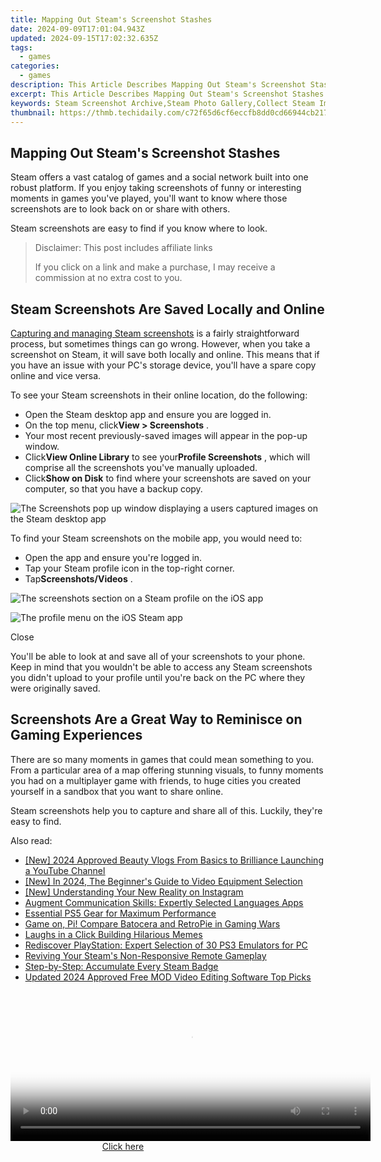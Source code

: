 ```yaml
---
title: Mapping Out Steam's Screenshot Stashes
date: 2024-09-09T17:01:04.943Z
updated: 2024-09-15T17:02:32.635Z
tags:
  - games
categories:
  - games
description: This Article Describes Mapping Out Steam's Screenshot Stashes
excerpt: This Article Describes Mapping Out Steam's Screenshot Stashes
keywords: Steam Screenshot Archive,Steam Photo Gallery,Collect Steam Images,Steam Image Search Guide,Finding Steam Game Pictures,Steam Screenshot Downloads,Screenshot Stash Locations
thumbnail: https://thmb.techidaily.com/c72f65d6cf6eccfb8dd0cd66944cb2172744b7375f3b2c967f4222ce690bc4fc.jpg
---
```


## Mapping Out Steam's Screenshot Stashes

 Steam offers a vast catalog of games and a social network built into one robust platform. If you enjoy taking screenshots of funny or interesting moments in games you've played, you'll want to know where those screenshots are to look back on or share with others.

Steam screenshots are easy to find if you know where to look.

>  Disclaimer: This post includes affiliate links
>
>  If you click on a link and make a purchase, I may receive a commission at no extra cost to you.
>

## Steam Screenshots Are Saved Locally and Online

[Capturing and managing Steam screenshots](https://www.makeuseof.com/how-to-capture-and-manage-steam-screenshots/) is a fairly straightforward process, but sometimes things can go wrong. However, when you take a screenshot on Steam, it will save both locally and online. This means that if you have an issue with your PC's storage device, you'll have a spare copy online and vice versa.

 To see your Steam screenshots in their online location, do the following:

* Open the Steam desktop app and ensure you are logged in.
* On the top menu, click**View > Screenshots** .
* Your most recent previously-saved images will appear in the pop-up window.
* Click**View Online Library** to see your**Profile Screenshots** , which will comprise all the screenshots you've manually uploaded.
* Click**Show on Disk** to find where your screenshots are saved on your computer, so that you have a backup copy.

![The Screenshots pop up window displaying a users captured images on the Steam desktop app](https://static1.makeuseofimages.com/wordpress/wp-content/uploads/2023/07/steam-uploaded-screenshots.jpg)

To find your Steam screenshots on the mobile app, you would need to:

* Open the app and ensure you're logged in.
* Tap your Steam profile icon in the top-right corner.
* Tap**Screenshots/Videos** .

![The screenshots section on a Steam profile on the iOS app](https://static1.makeuseofimages.com/wordpress/wp-content/uploads/2023/07/img_0080.jpg)

![The profile menu on the iOS Steam app](https://static1.makeuseofimages.com/wordpress/wp-content/uploads/2023/07/img_0079.jpg)

Close

 You'll be able to look at and save all of your screenshots to your phone. Keep in mind that you wouldn't be able to access any Steam screenshots you didn't upload to your profile until you're back on the PC where they were originally saved.

## Screenshots Are a Great Way to Reminisce on Gaming Experiences

 There are so many moments in games that could mean something to you. From a particular area of a map offering stunning visuals, to funny moments you had on a multiplayer game with friends, to huge cities you created yourself in a sandbox that you want to share online.

 Steam screenshots help you to capture and share all of this. Luckily, they're easy to find.

<ins class="adsbygoogle"
     style="display:block"
     data-ad-format="autorelaxed"
     data-ad-client="ca-pub-7571918770474297"
     data-ad-slot="1223367746"></ins>

<ins class="adsbygoogle"
     style="display:block"
     data-ad-client="ca-pub-7571918770474297"
     data-ad-slot="8358498916"
     data-ad-format="auto"
     data-full-width-responsive="true"></ins>

<span class="atpl-alsoreadstyle">Also read:</span>
<div><ul>
<li><a href="https://facebook-record-videos.techidaily.com/new-2024-approved-beauty-vlogs-from-basics-to-brilliance-launching-a-youtube-channel/"><u>[New] 2024 Approved Beauty Vlogs From Basics to Brilliance Launching a YouTube Channel</u></a></li>
<li><a href="https://youtube-tips.techidaily.com/n-2024-the-beginners-guide-to-video-equipment-selection/"><u>[New] In 2024, The Beginner's Guide to Video Equipment Selection</u></a></li>
<li><a href="https://instagram-clips.techidaily.com/new-understanding-your-new-reality-on-instagram/"><u>[New] Understanding Your New Reality on Instagram</u></a></li>
<li><a href="https://mondly-stories.techidaily.com/augment-communication-skills-expertly-selected-languages-apps/"><u>Augment Communication Skills: Expertly Selected Languages Apps</u></a></li>
<li><a href="https://games-able.techidaily.com/essential-ps5-gear-for-maximum-performance/"><u>Essential PS5 Gear for Maximum Performance</u></a></li>
<li><a href="https://games-able.techidaily.com/game-on-pi-compare-batocera-and-retropie-in-gaming-wars/"><u>Game on, Pi! Compare Batocera and RetroPie in Gaming Wars</u></a></li>
<li><a href="https://article-helps.techidaily.com/laughs-in-a-click-building-hilarious-memes/"><u>Laughs in a Click Building Hilarious Memes</u></a></li>
<li><a href="https://games-able.techidaily.com/rediscover-playstation-expert-selection-of-30-ps3-emulators-for-pc/"><u>Rediscover PlayStation: Expert Selection of 30 PS3 Emulators for PC</u></a></li>
<li><a href="https://games-able.techidaily.com/reviving-your-steams-non-responsive-remote-gameplay/"><u>Reviving Your Steam's Non-Responsive Remote Gameplay</u></a></li>
<li><a href="https://games-able.techidaily.com/step-by-step-accumulate-every-steam-badge/"><u>Step-by-Step: Accumulate Every Steam Badge</u></a></li>
<li><a href="https://smart-video-editing.techidaily.com/updated-2024-approved-free-mod-video-editing-software-top-picks/"><u>Updated 2024 Approved Free MOD Video Editing Software Top Picks</u></a></li>
</ul></div>

<!-- affiliate ads begin -->
<span id="1993645">
					<video width="576" height="240" style="cursor:pointer"
           poster="//a.impactradius-go.com/display-clicktoplayimage/1993645.png"
           onclick="if(!this.playClicked){this.play();this.setAttribute('controls',true);this.playClicked=true;}">
	   <source src="//a.impactradius-go.com/display-ad/22993-1993645">
	   <img src="//a.impactradius-go.com/display-clicktoplayimage/1993645.png" style="border: none; height: 100%; width: 100%; object-fit: contain">
	</video>
	<div style="width:360px;text-align:center"><a href="javascript:window.open(decodeURIComponent('https%3A%2F%2Fhomestyler.sjv.io%2Fc%2F5597632%2F1993645%2F22993'), '_blank');void(0);">Click here</a></div>
</span>
<img height="0" width="0" src="https://imp.pxf.io/i/5597632/1993645/22993" style="position:absolute;visibility:hidden;" border="0" />
<!-- affiliate ads end -->

